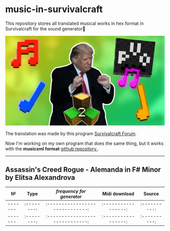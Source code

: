 # music-in-survivalcraft
This repository stores all translated musical works in hex format in Survivalcraft for the sound generator🎵

![Image alt](https://github.com/Pigeon-Ignaty/music-in-survivalcraft/blob/main/image.jpg)

The translation was made by this program [Survivalcraft Forum](https://www.tapatalk.com/groups/survivalcraft/sc-notes-generator-translate-your-favorite-songs-t19407076.html).

Now I'm working on my own program that does the same thing, but it works with the **musicxml format** [github repository
](https://github.com/Pigeon-Ignaty/survivalcraft-notes-translator).

___
## Assassin's Creed Rogue - Alemanda in F# Minor by Elitsa Alexandrova

| **№** | **Type** | ***frequency for generator*** | **Midi download** | **Source** |
|-------|:--------:|:-----------------------------:|:-----------------:|:----------:|
|-------|:--------:|:-----------------------------:|:-----------------:|:----------:|
|-------|:--------:|:-----------------------------:|:-----------------:|:----------:|
